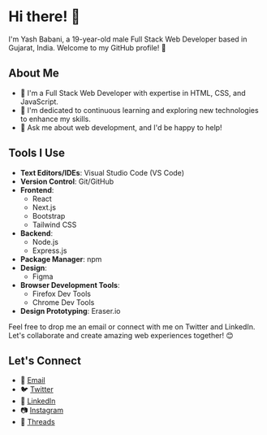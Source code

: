 # Hi there! 👋

I'm Yash Babani, a 19-year-old male Full Stack Web Developer based in Gujarat, India. Welcome to my GitHub profile! 🚀

## About Me

- 🔭 I'm a Full Stack Web Developer with expertise in HTML, CSS, and JavaScript.
- 🌱 I'm dedicated to continuous learning and exploring new technologies to enhance my skills.
- 💬 Ask me about web development, and I'd be happy to help!

## Tools I Use

- **Text Editors/IDEs**: Visual Studio Code (VS Code)
- **Version Control**: Git/GitHub
- **Frontend**:
  - React
  - Next.js
  - Bootstrap
  - Tailwind CSS
- **Backend**:
  - Node.js
  - Express.js
- **Package Manager**: npm
- **Design**:
  - Figma
- **Browser Development Tools**:
  - Firefox Dev Tools
  - Chrome Dev Tools
- **Design Prototyping**: Eraser.io

Feel free to drop me an email or connect with me on Twitter and LinkedIn. Let's collaborate and create amazing web experiences together! 😊

## Let's Connect

- 📧 [Email](yashbabani0@gmail.com)
- 🐦 [Twitter](https://twitter.com/yashbabani09)
- 💼 [LinkedIn](https://www.linkedin.com/in/yashbabani1/)
- 📷 [Instagram](https://www.instagram.com/yash_babani_/)
- 🔗 [Threads](https://www.threads.net/@yash_babani_)

